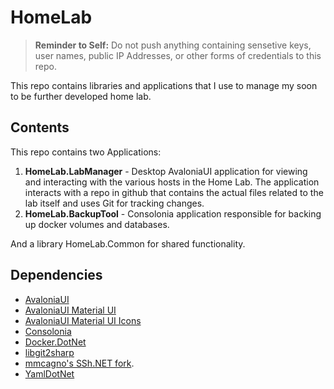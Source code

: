 # HomeLab

> **Reminder to Self:** Do not push anything containing sensetive keys, user names, public IP Addresses, or other forms of credentials to this repo.

This repo contains libraries and applications that I use to manage my soon to be further developed home lab.

## Contents

This repo contains two Applications:

1. **HomeLab.LabManager** - Desktop AvaloniaUI application for viewing and interacting with the various hosts in the Home Lab. The application interacts with a repo in github that contains the actual files related to the lab itself and uses Git for tracking changes.
2. **HomeLab.BackupTool** - Consolonia application responsible for backing up docker volumes and databases.

And a library HomeLab.Common for shared functionality.

## Dependencies

-   [AvaloniaUI](https://github.com/AvaloniaUI/Avalonia)
-   [AvaloniaUI Material UI](https://github.com/AvaloniaCommunity/Material.Avalonia)
-   [AvaloniaUI Material UI Icons](https://github.com/AvaloniaUtils/Material.Icons.Avalonia/)
-   [Consolonia](https://github.com/jinek/Consolonia)
-   [Docker.DotNet](https://github.com/dotnet/Docker.DotNet/)
-   [libgit2sharp](https://github.com/libgit2/libgit2sharp)
-   [mmcagno's SSh.NET fork](https://github.com/mmacagno/SSH.NET).
-   [YamlDotNet](https://github.com/aaubry/YamlDotNet)
